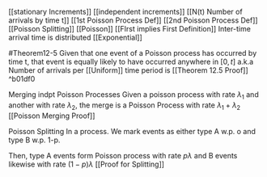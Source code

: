 [[stationary Increments]]
[[independent increments]]
[[N(t) Number of arrivals by time t]]
[[1st Poisson Process Def]]
[[2nd Poisson Process Def]]
[[Poisson Splitting]]
[[Poisson]]
[[FIrst implies First Definition]]
Inter-time arrival time is distributed [[Exponential]]


#Theorem12-5 Given that one event of a Poisson process has occurred by time t, that event is equally likely to have occurred anywhere in $\left[ 0,t \right]$
a.k.a Number of arrivals per [[Uniform]] time period is 
[[Theorem 12.5 Proof]] ^b01df0

Merging indpt Poisson Processes
Given a poisson process with rate $\lambda_{1}$ and another with rate $\lambda_{2}$, the merge is a Poisson Process with rate $\lambda_{1} + \lambda_{2}$
[[Poisson Merging Proof]]

Poisson Splitting
In a process. We mark events as either type A w.p. o and type B w.p. 1-p.

Then, type A events form Poisson process with rate $p\lambda$ and B events likewise with rate $(1-p)\lambda$
[[Proof for Splitting]]